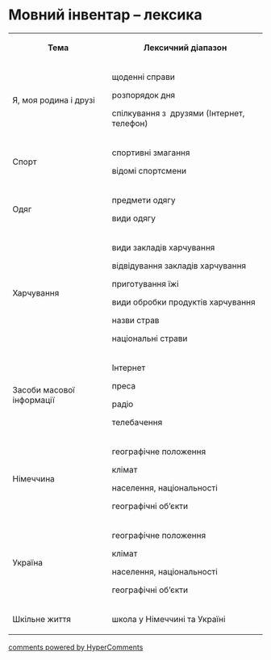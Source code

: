 <div id="hypercomments_widget" class="js-hypercomments-widget invisible"></div>

# Мовний інвентар – лексика

<table>
<tbody>
<tr>
<td style="text-align: center;" width="245">
<p><strong>Тема</strong></p>
</td>
<td style="text-align: center;" width="415">
<p><strong>Лексичний діапазон</strong></p>
</td>
</tr>
<tr>
<td width="245">
<p>Я, моя родина і друзі</p>
</td>
<td width="415">
<p>щоденні справи</p>
<p>розпорядок дня</p>
<p>спілкування з&nbsp; друзями (Інтернет, телефон)</p>
</td>
</tr>
<tr>
<td width="245">
<p>Спорт</p>
</td>
<td width="415">
<p>спортивні змагання</p>
<p>відомі спортсмени</p>
</td>
</tr>
<tr>
<td width="245">
<p>Одяг</p>
</td>
<td width="415">
<p>предмети одягу</p>
<p>види одягу</p>
</td>
</tr>
<tr>
<td width="245">
<p>Харчування</p>
</td>
<td width="415">
<p>види закладів харчування</p>
<p>відвідування закладів харчування</p>
<p>приготування їжі</p>
<p>види обробки продуктів харчування</p>
<p>назви страв</p>
<p>національні страви</p>
</td>
</tr>
<tr>
<td width="245">
<p>Засоби масової інформації</p>
</td>
<td width="415">
<p>Інтернет</p>
<p>преса</p>
<p>радіо</p>
<p>телебачення</p>
</td>
</tr>
<tr>
<td width="245">
<p>Німеччина</p>
</td>
<td width="415">
<p>географічне положення</p>
<p>клімат</p>
<p>населення, національності</p>
<p>географічні об&rsquo;єкти</p>
</td>
</tr>
<tr>
<td width="245">
<p>Україна</p>
</td>
<td width="415">
<p>географічне положення</p>
<p>клімат</p>
<p>населення, національності</p>
<p>географічні об&rsquo;єкти</p>
</td>
</tr>
<tr>
<td width="245">
<p>Шкільне життя</p>
</td>
<td width="415">
<p>школа у Німеччині та Україні</p>
</td>
</tr>
</tbody>
</table>

<div class="js-hypercomments-container">
    <a href="http://hypercomments.com" class="hc-link" title="comments widget">comments powered by HyperComments</a>
</div>
